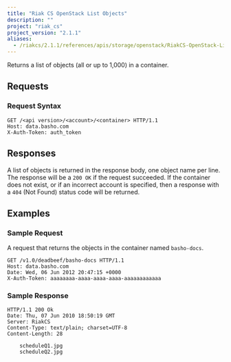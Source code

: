 ```yaml
---
title: "Riak CS OpenStack List Objects"
description: ""
project: "riak_cs"
project_version: "2.1.1"
aliases:
  - /riakcs/2.1.1/references/apis/storage/openstack/RiakCS-OpenStack-List-Objects
---
```


Returns a list of objects (all or up to 1,000) in a container.

## Requests

### Request Syntax

```http
GET /<api version>/<account>/<container> HTTP/1.1
Host: data.basho.com
X-Auth-Token: auth_token
```

## Responses

A list of objects is returned in the response body, one object name
per line. The response will be a `200 OK` if the request succeeded. If
the container does not exist, or if an incorrect account is specified,
then a response with a `404` (Not Found) status code will be returned.

## Examples

### Sample Request

A request that returns the objects in the container named `basho-docs`.

```http
GET /v1.0/deadbeef/basho-docs HTTP/1.1
Host: data.basho.com
Date: Wed, 06 Jun 2012 20:47:15 +0000
X-Auth-Token: aaaaaaaa-aaaa-aaaa-aaaa-aaaaaaaaaaaa
```

### Sample Response

```http
HTTP/1.1 200 Ok
Date: Thu, 07 Jun 2010 18:50:19 GMT
Server: RiakCS
Content-Type: text/plain; charset=UTF-8
Content-Length: 28

    scheduleQ1.jpg
    scheduleQ2.jpg
```
